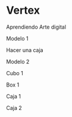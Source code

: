# Vertex
Aprendiendo Arte digital

Modelo 1

  Hacer una caja

Modelo 2

Cubo 1

Box 1

Caja 1

Caja 2
